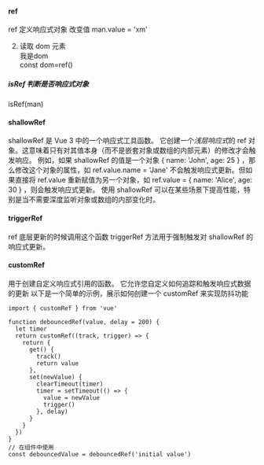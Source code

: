 #### ref

ref 定义响应式对象
改变值 man.value = 'xm'

2. 读取 dom 元素
   <div ref="dom">我是dom</div>
   const dom=ref<HTMLDivElement>()  
<!-- log出 我是dom，有时用于读取dom，替代querrySelector -->

##### isRef 判断是否响应式对象

isRef(man)

#### shallowRef

shallowRef 是 Vue 3 中的一个响应式工具函数。
它创建一个*浅层响应式*的 ref 对象。这意味着只有对其值本身（而不是嵌套对象或数组的内部元素）的修改才会触发响应。
例如，如果 shallowRef 的值是一个对象 { name: 'John', age: 25 } ，那么修改这个对象的属性，如 ref.value.name = 'Jane' 不会触发响应式更新。但如果直接将 ref.value 重新赋值为另一个对象，如 ref.value = { name: 'Alice', age: 30 } ，则会触发响应式更新。
使用 shallowRef 可以在某些场景下提高性能，特别是当不需要深度监听对象或数组的内部变化时。

#### triggerRef

ref 底层更新的时候调用这个函数
triggerRef 方法用于强制触发对 shallowRef 的响应式更新。

#### customRef

用于创建自定义响应式引用的函数。
它允许您自定义如何追踪和触发响应式数据的更新
以下是一个简单的示例，展示如何创建一个 customRef 来实现防抖功能

```JS
import { customRef } from 'vue'

function debouncedRef(value, delay = 200) {
  let timer
  return customRef((track, trigger) => {
    return {
      get() {
        track()
        return value
      },
      set(newValue) {
        clearTimeout(timer)
        timer = setTimeout(() => {
          value = newValue
          trigger()
        }, delay)
      }
    }
  })
}
// 在组件中使用
const debouncedValue = debouncedRef('initial value')
```
